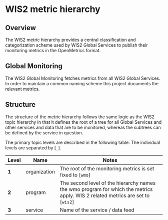 # WIS2 metric hierarchy

## Overview

The WIS2 metric hierarchy provides a central classification and categorization scheme used by WIS2 Global Services to publish their monitoring metrics in the OpenMetrics format.

## Global Monitoring

The WIS2 Global Monitoring fetches metrics from all WIS2 Global Services. In order to maintain a common naming scheme this project documents the relevant metrics.

## Structure

The structure of the metric hierarchy follows the same logic as the WIS2 topic hierarchy in that it defines the root of a tree for all Global Services and other services and data that are to be monitored, whereas the subtrees can be defined by the service in question.

The primary topic levels are described in the following table. The individual levels are separated by [`_`].

| **Level** | **Name** | **Notes** |
| --- | --- | --- |
| **1** | organization | The root of the monitoring metrics is set fixed to [`wmo`] |
| **2** | program | The second level of the hierarchy names the wmo program for which the metrics apply. WIS 2 related metrics are set to [`wis2`] |
| **3** | service | Name of the service / data feed |
